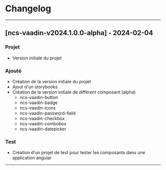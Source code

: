 # Changelog 

---

## [ncs-vaadin-v2024.1.0.0-alpha] - 2024-02-04
### Projet
- Version initiale du projet
### Ajouté
- Création de la version initiale du projet
- Ajout d'un storybooks
- Création de la version initiale de différent composant (alpha)
  - ncs-vaadin-button
  - ncs-vaadin-badge
  - ncs-vaadin-icons
  - ncs-vaadin-password-field
  - ncs-vaadin-checkbox
  - ncs-vaadin-combobox
  - ncs-vaadin-datepicker

### Test
- Création d'un projet de test pour tester les composants dans une application angular
---
